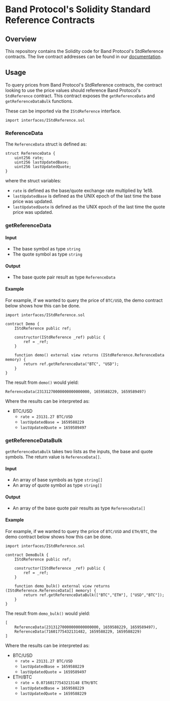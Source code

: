 # Band Protocol's Solidity Standard Reference Contracts

## Overview

This repository contains the Solidity code for Band Protocol's StdReference contracts. The live contract addresses can
be found in our [documentation](https://docs.bandchain.org/band-standard-dataset/supported-blockchains.html).

## Usage

To query prices from Band Protocol's StdReference contracts, the contract looking to use the price values should
reference Band Protocol's `StdReference` contract. This contract exposes the `getReferenceData`
and `getReferenceDataBulk` functions.

These can be imported via the `IStdReference` interface.

```solidity
import interfaces/IStdReference.sol
```

### ReferenceData

The `ReferenceData` struct is defined as:

```solidity
struct ReferenceData {
    uint256 rate;
    uint256 lastUpdatedBase;
    uint256 lastUpdatedQuote;
}
```

where the struct variables:

- `rate` is defined as the base/quote exchange rate multiplied by 1e18.
- `lastUpdatedBase` is defined as the UNIX epoch of the last time the base price was updated.
- `lastUpdatedQuote` is defined as the UNIX epoch of the last time the quote price was updated.

### getReferenceData

#### Input
- The base symbol as type `string`
- The quote symbol as type `string`

#### Output
- The base quote pair result as type `ReferenceData`

#### Example

For example, if we wanted to query the price of `BTC/USD`, the demo contract below shows how this can be done.

```solidity
import interfaces/IStdReference.sol

contract Demo {
    IStdReference public ref;

    constructor(IStdReference _ref) public {
        ref = _ref;
    }

    function demo() external view returns (IStdReference.ReferenceData memory) {
        return ref.getReferenceData("BTC", "USD");
    }
}
```

The result from `demo()` would yield:

```
ReferenceData(23131270000000000000000, 1659588229, 1659589497)
```

Where the results can be interpreted as:

- BTC/USD
    - `rate = 23131.27 BTC/USD`
    - `lastUpdatedBase = 1659588229`
    - `lastUpdatedQuote = 1659589497`

### getReferenceDataBulk

`getReferenceDataBulk` takes two lists as the inputs, the base and quote symbols. The return value is `ReferenceData[]`.

#### Input
- An array of base symbols as type `string[]`
- An array of quote symbol as type `string[]`

#### Output
- An array of the base quote pair results as type `ReferenceData[]`

#### Example

For example, if we wanted to query the price of `BTC/USD` and `ETH/BTC`, the demo contract below shows how this can be
done.

```solidity
import interfaces/IStdReference.sol

contract DemoBulk {
    IStdReference public ref;

    constructor(IStdReference _ref) public {
        ref = _ref;
    }

    function demo_bulk() external view returns (IStdReference.ReferenceData[] memory) {
        return ref.getReferenceDataBulk(["BTC","ETH"], ["USD","BTC"]);
    }
}
```

The result from `demo_bulk()` would yield:

```
[
    ReferenceData(23131270000000000000000, 1659588229, 1659589497),
    ReferenceData(71601775432131482, 1659588229, 1659588229)
]
```

Where the results can be interpreted as:

- BTC/USD
    - `rate = 23131.27 BTC/USD`
    - `lastUpdatedBase = 1659588229`
    - `lastUpdatedQuote = 1659589497`
- ETH/BTC
    - `rate = 0.07160177543213148 ETH/BTC`
    - `lastUpdatedBase = 1659588229`
    - `lastUpdatedQuote = 1659588229`
